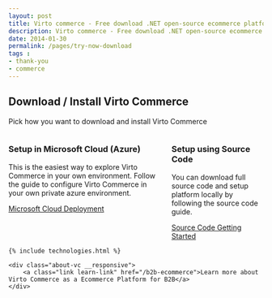 ```yaml
---
layout: post
title: Virto commerce - Free download .NET open-source ecommerce platform
description: Virto commerce - Free download .NET open-source ecommerce platform
date: 2014-01-30
permalink: /pages/try-now-download
tags : 
- thank-you
- commerce
---
```

<article role="main" class="main">
	<div class="try-now download responsive">
		<h1 class="head-title">Download / Install Virto Commerce</h1>
		<p class="text">Pick how you want to download and install Virto Commerce</p>
		<div class="columns clearfix">
			<div class="column">
				<div class="block">
					<h3 class="title">Setup in Microsoft Cloud (Azure)</h3>
					<p class="text">This is the easiest way to explore Virto Commerce in your own environment. Follow the guide to configure Virto Commerce in your own private azure environment.</p>
					<a class="button fill" target="_blank" rel="nofollow" href="http://docs.virtocommerce.com/display/vc2devguide/Deploy+from+GitHub+to+Microsoft+Cloud+Azure">Microsoft Cloud Deployment</a>
				</div>
			</div>
			<div class="column">
				<div class="block">
					<h3 class="title">Setup using Source Code</h3>
					<p class="text">You can download full source code and setup platform locally by following the source code guide.</p>
					<a class="button fill" target="_blank" rel="nofollow" href="http://docs.virtocommerce.com/display/vc2devguide/Source+Code+Getting+Started">Source Code Getting Started</a>
				</div>
			</div>
		</div>
	</div>

	{% include technologies.html %}
	
	<div class="about-vc __responsive">
		<a class="link learn-link" href="/b2b-ecommerce">Learn more about Virto Commerce as a Ecommerce Platform for B2B</a>
	</div>
</article>
